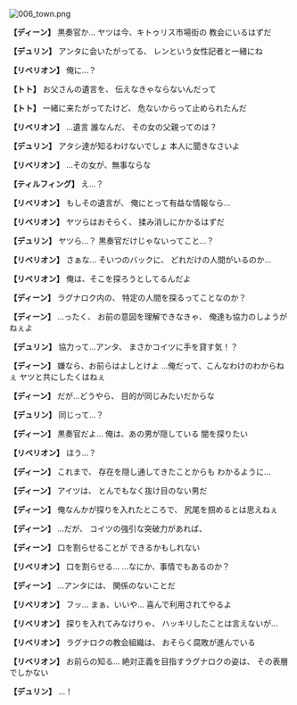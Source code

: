 
![006_town.png](../images/backgrounds/006_town.png)

**【ディーン】**
黒奏官か…
ヤツは今、キトゥリス市場街の
教会にいるはずだ

**【デュリン】**
アンタに会いたがってる、
レンという女性記者と一緒にね

**【リベリオン】**
俺に…？

**【トト】**
お父さんの遺言を、
伝えなきゃならないんだって

**【トト】**
一緒に来たがってたけど、
危ないからって止められたんだ

**【リベリオン】**
…遺言
誰なんだ、
その女の父親ってのは？

**【デュリン】**
アタシ達が知るわけないでしょ
本人に聞きなさいよ

**【リベリオン】**
…その女が、無事ならな

**【ティルフィング】**
え…？

**【リベリオン】**
もしその遺言が、
俺にとって有益な情報なら…

**【リベリオン】**
ヤツらはおそらく、
揉み消しにかかるはずだ

**【デュリン】**
ヤツら…？
黒奏官だけじゃないってこと…？

**【リベリオン】**
さぁな…
そいつのバックに、
どれだけの人間がいるのか…

**【リベリオン】**
俺は、そこを探ろうとしてるんだよ

**【ディーン】**
ラグナロク内の、
特定の人間を探るってことなのか？

**【ディーン】**
…ったく、
お前の意図を理解できなきゃ、
俺達も協力のしようがねぇよ

**【デュリン】**
協力って…アンタ、
まさかコイツに手を貸す気！？

**【ディーン】**
嫌なら、お前らはよしとけよ
…俺だって、こんなわけのわからねぇ
ヤツと共にしたくはねぇ

**【ディーン】**
だが…どうやら、
目的が同じみたいだからな

**【デュリン】**
同じって…？

**【ディーン】**
黒奏官だよ…
俺は、あの男が隠している
闇を探りたい

**【リベリオン】**
ほう…？

**【ディーン】**
これまで、
存在を隠し通してきたことからも
わかるように…

**【ディーン】**
アイツは、
とんでもなく抜け目のない男だ

**【ディーン】**
俺なんかが探りを入れたところで、
尻尾を掴めるとは思えねぇ

**【ディーン】**
…だが、
コイツの強引な突破力があれば、

**【ディーン】**
口を割らせることが
できるかもしれない

**【リベリオン】**
口を割らせる…
…なにか、事情でもあるのか？

**【ディーン】**
…アンタには、
関係のないことだ

**【リベリオン】**
フッ…
まぁ、いいや…
喜んで利用されてやるよ

**【リベリオン】**
探りを入れてみなけりゃ、
ハッキリしたことは言えないが…

**【リベリオン】**
ラグナロクの教会組織は、
おそらく腐敗が進んでいる

**【リベリオン】**
お前らの知る…
絶対正義を目指すラグナロクの姿は、
その表層でしかない

**【デュリン】**
…！